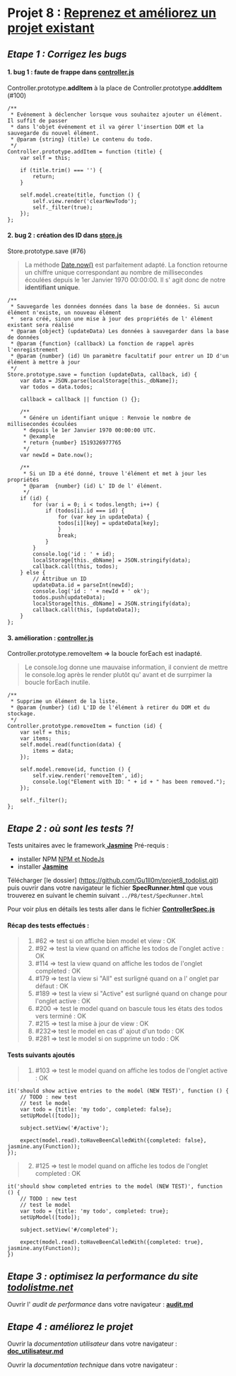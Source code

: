 # Projet 8 : [Reprenez et améliorez un projet existant](https://openclassrooms.com/projects/reprenez-et-ameliorez-un-projet-existant)


## _Etape 1 : Corrigez les bugs_

#### 1. bug 1 : faute de frappe dans [__controller.js__](./js/controller.js)

Controller.prototype.__addItem__ à la place de Controller.prototype.__adddItem__ (#100)

	/**
	 * Evénement à déclencher lorsque vous souhaitez ajouter un élément. Il suffit de passer
	 * dans l'objet événement et il va gérer l'insertion DOM et la sauvegarde du nouvel élément.
	 * @param {string} (title) Le contenu du todo.
	 */
	Controller.prototype.addItem = function (title) {
		var self = this;

		if (title.trim() === '') {
			return;
		}

		self.model.create(title, function () {
			self.view.render('clearNewTodo');
			self._filter(true);
		});
	};

#### 2. bug 2 : création des ID dans [__store.js__](./js/store.js)

Store.prototype.save (#76)

> La méthode [Date.now()](https://developer.mozilla.org/fr/docs/Web/JavaScript/Reference/Objets_globaux/Date/now) est parfaitement adapté. La fonction retourne un chiffre unique correspondant au nombre de millisecondes écoulées depuis le 1er Janvier 1970 00:00:00. Il s' agit donc de notre __identifiant unique__.

    /**
	 * Sauvegarde les données données dans la base de données. Si aucun élément n'existe, un nouveau élément
	 *  sera créé, sinon une mise à jour des propriétés de l' élément existant sera réalisé
	 * @param {object} (updateData) Les données à sauvegarder dans la base de données
	 * @param {function} (callback) La fonction de rappel après l'enregistrement
	 * @param {number} (id) Un paramètre facultatif pour entrer un ID d'un élément à mettre à jour
	 */
	Store.prototype.save = function (updateData, callback, id) {
        var data = JSON.parse(localStorage[this._dbName]);
        var todos = data.todos;

        callback = callback || function () {};

		/**
		 * Génére un identifiant unique : Renvoie le nombre de millisecondes écoulées
		 * depuis le 1er Janvier 1970 00:00:00 UTC.
		 * @example
		 * return {number} 1519326977765
		 */
		var newId = Date.now();

		/**
		 * Si un ID a été donné, trouve l'élément et met à jour les propriétés
		 * @param  {number} (id) L' ID de l' élément.
		 */
		if (id) {
			for (var i = 0; i < todos.length; i++) {
		  		if (todos[i].id === id) {
		    		for (var key in updateData) {
	      			todos[i][key] = updateData[key];
		    		}
		    		break;
		  		}
			}
			console.log('id : ' + id);
			localStorage[this._dbName] = JSON.stringify(data);
			callback.call(this, todos);
		} else {
		  	// Attribue un ID
			updateData.id = parseInt(newId);
			console.log('id : ' + newId + ' ok');
			todos.push(updateData);
			localStorage[this._dbName] = JSON.stringify(data);
			callback.call(this, [updateData]);
		}
    };

#### 3. amélioration : [__controller.js__](./js/controller.js)

Controller.prototype.removeItem => la boucle forEach est inadapté.

> Le console.log donne une mauvaise information, il convient de mettre le console.log après le render plutôt qu' avant et de surrpimer la boucle forEach inutile.

    /**
	 * Supprime un élément de la liste.
	 * @param {number} (id) L'ID de l'élément à retirer du DOM et du stockage.
	 */
	Controller.prototype.removeItem = function (id) {
		var self = this;
		var items;
		self.model.read(function(data) {
			items = data;
		});

		self.model.remove(id, function () {
			self.view.render('removeItem', id);
			console.log("Element with ID: " + id + " has been removed.");
		});

		self._filter();
	};



## _Etape 2 : où sont les tests ?!_

Tests unitaires avec le framework[ __Jasmine__](https://github.com/jasmine/)
Pré-requis : 
* installer NPM [NPM et NodeJs](https://www.npmjs.com/get-npm?utm_source=house&utm_medium=homepage&utm_campaign=free%20orgs&utm_term=Install%20npm)
* installer [ __Jasmine__](https://github.com/jasmine/jasmine/releases)

Télécharger [le dossier] (https://github.com/Gu1ll0m/projet8_todolist.git) puis ouvrir dans votre navigateur le fichier __SpecRunner.html__ que vous trouverez en suivant le chemin suivant `../P8/test/SpecRunner.html`

Pour voir plus en détails les tests aller dans le fichier [__ControllerSpec.js__](./test/ControllerSpec.js)

#### Récap des tests effectués :

> 1. #62 => test si on affiche bien model et view : OK
> 2. #92 => test la view quand on affiche les todos de l'onglet active : OK
> 3. #114 => test la view quand on affiche les todos de l'onglet completed : OK
> 4. #179 => test la view si "All" est surligné quand on a l' onglet par défaut : OK
> 5. #189 => test la view si "Active" est surligné quand on change pour l'onglet active : OK
> 6. #200 => test le model quand on bascule tous les états des todos vers terminé : OK
> 7. #215 => test la mise à jour de view : OK
> 8. #232=> test le model en cas d' ajout d'un todo : OK
> 9. #281 => test le model si on supprime un todo : OK

#### Tests suivants ajoutés

> 1. #103 => test le model quand on affiche les todos de l'onglet active : OK

	it('should show active entries to the model (NEW TEST)', function () {
		// TODO : new test
		// test le model
		var todo = {title: 'my todo', completed: false};
		setUpModel([todo]);

		subject.setView('#/active');

		expect(model.read).toHaveBeenCalledWith({completed: false}, jasmine.any(Function));
	});
> 2. #125 => test le model quand on affiche les todos de l'onglet completed : OK
	
	it('should show completed entries to the model (NEW TEST)', function () {
		// TODO : new test
		// test le model
		var todo = {title: 'my todo', completed: true};
		setUpModel([todo]);

		subject.setView('#/completed');

		expect(model.read).toHaveBeenCalledWith({completed: true}, jasmine.any(Function));
	})


## _Etape 3 : optimisez la performance du site [todolistme.net](http://todolistme.net/)_

Ouvrir l' _audit de performance_ dans votre navigateur : [__audit.md__](./livrable/audit.md)


## _Etape 4 : améliorez le projet_

Ouvrir la _documentation utilisateur_ dans votre navigateur : [__doc_utilisateur.md__](./livrable/doc_utilisateur.md)

Ouvrir la _documentation technique_ dans votre navigateur : 

